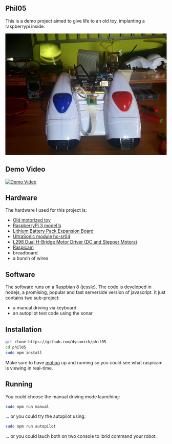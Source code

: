 ## Phil05

This is a demo project aimed to give life to an old toy, implanting a raspberrypi inside.

<img src="docs/front.jpg" alt="front" class="inline"/>

## Demo Video

[![Demo Video](http://img.youtube.com/vi/dWwAfJSV2rI/0.jpg)](http://www.youtube.com/watch?v=dWwAfJSV2rI "Demo Video")

## Hardware

The hardware I used for this project is:
- [Old motorized toy](http://amzn.to/2redi0O)
- [RaspberryPi 3 model b](http://amzn.to/2sqIQ19)
- [Lithium Battery Pack Expansion Board](http://amzn.to/2qJ58dh)
- [UltraSonic module hc-sr04](http://amzn.to/2qJ7poG)
- [L298 Dual H-Bridge Motor Driver (DC and Stepper Motors)](http://amzn.to/2regAB3)
- [Raspicam](http://amzn.to/2sqLEvf)
- breadboard
- a bunch of wires

## Software

The software runs on a Raspbian 8 (jessie). The code is developed in nodejs, a promising, popular and fast serverside version of javascript. It just contains two sub-project: 
- a manual driving via keyboard
- an autopilot test code using the sonar

## Installation

```bash
git clone https://github.com/dynamick/phil05
cd phil05
sudo npm install
```

Make sure to have [motion](http://pingbin.com/2012/12/raspberry-pi-web-cam-server-motion/) up and running so you could see what raspicam is viewing in real-time.

## Running

You could choose the manual driving mode launching:
```bash
sudo npm run manual
```

... or you could try the autopilot using:
```bash
sudo npm run autopilot
```

... or you could lauch both on two console to ibrid command your robot.


